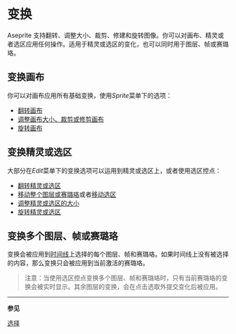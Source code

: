# 变换

Aseprite 支持翻转、调整大小、裁剪、修建和旋转图像。你可以对画布、精灵或者选区应用任何操作。适用于精灵或选区的变化，也可以同时用于图层、帧或赛璐珞。

## 变换画布

你可以对画布应用所有基础变换，使用*Sprite*菜单下的选项：

- [翻转画布](flip-canvas.md)
- [调整画布大小、裁剪或修剪画布](canvas.md)
- [旋转画布](rotate-canvas.md)

## 变换精灵或选区

大部分在*Edit*菜单下的变换选项可以运用到精灵或选区上，或者使用选区控点：

- [翻转精灵或选区](flip.md)
- [移动整个图层或赛璐珞](move-tool.md)或者[移动选区](move-selection.md)
- [调整精灵或选区的大小](resize.md)
- [旋转精灵或选区](rotate.md)

## 变换多个图层、帧或赛璐珞

变换会被应用到[时间线](timeline.md)上选择的每个图层、帧和赛璐珞。如果时间线上没有被选择的内容，那么变换只会被应用到当前激活的赛璐珞。

> 注意：当使用选区控点变换多个图层、帧和赛璐珞时，只有当前赛璐珞的变换会被实时显示。其余图层的变换，会在点击选取外提交变化后被应用。

---

**参见**

[选择](selecting.md)
